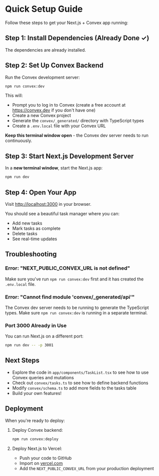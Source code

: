 # Quick Setup Guide

Follow these steps to get your Next.js + Convex app running:

## Step 1: Install Dependencies (Already Done ✓)

The dependencies are already installed.

## Step 2: Set Up Convex Backend

Run the Convex development server:

```bash
npm run convex:dev
```

This will:
- Prompt you to log in to Convex (create a free account at https://convex.dev if you don't have one)
- Create a new Convex project
- Generate the `convex/_generated/` directory with TypeScript types
- Create a `.env.local` file with your Convex URL

**Keep this terminal window open** - the Convex dev server needs to run continuously.

## Step 3: Start Next.js Development Server

In a **new terminal window**, start the Next.js app:

```bash
npm run dev
```

## Step 4: Open Your App

Visit [http://localhost:3000](http://localhost:3000) in your browser.

You should see a beautiful task manager where you can:
- Add new tasks
- Mark tasks as complete
- Delete tasks
- See real-time updates

## Troubleshooting

### Error: "NEXT_PUBLIC_CONVEX_URL is not defined"

Make sure you've run `npm run convex:dev` first and it has created the `.env.local` file.

### Error: "Cannot find module 'convex/_generated/api'"

The Convex dev server needs to be running to generate the TypeScript types. Make sure `npm run convex:dev` is running in a separate terminal.

### Port 3000 Already in Use

You can run Next.js on a different port:

```bash
npm run dev -- -p 3001
```

## Next Steps

- Explore the code in `app/components/TaskList.tsx` to see how to use Convex queries and mutations
- Check out `convex/tasks.ts` to see how to define backend functions
- Modify `convex/schema.ts` to add more fields to the tasks table
- Build your own features!

## Deployment

When you're ready to deploy:

1. Deploy Convex backend:
   ```bash
   npm run convex:deploy
   ```

2. Deploy Next.js to Vercel:
   - Push your code to GitHub
   - Import on [vercel.com](https://vercel.com)
   - Add the `NEXT_PUBLIC_CONVEX_URL` from your production deployment

